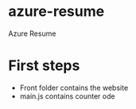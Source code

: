 # azure-resume
Azure Resume

# First steps
 
 - Front folder contains the website
 - main.js contains counter ode


 